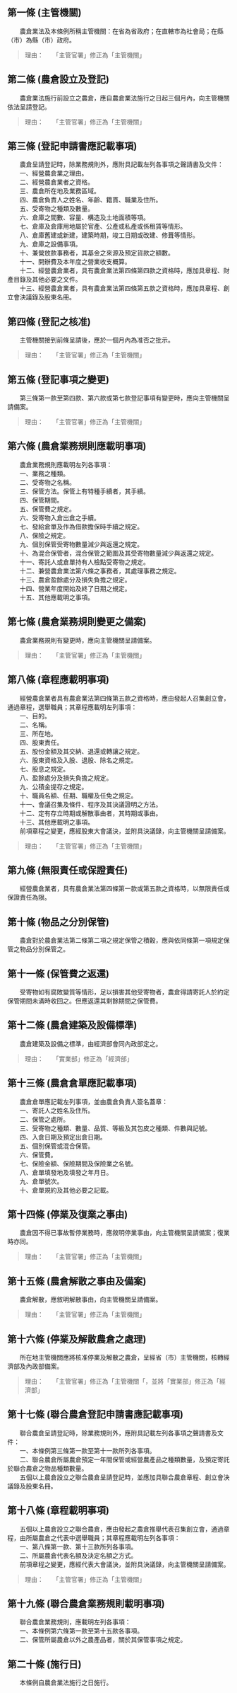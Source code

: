 第一條 (主管機關)
-----------------
　　農倉業法及本條例所稱主管機關：在省為省政府；在直轄市為社會局；在縣（市）為縣（市）政府。  
> 理由：　　「主管官署」修正為「主管機關」



第二條 (農倉設立及登記)
-----------------------
　　農倉業法施行前設立之農倉，應自農倉業法施行之日起三個月內，向主管機關依法呈請登記。  
> 理由：　　「主管官署」修正為「主管機關」



第三條 (登記申請書應記載事項)
-----------------------------
　　農倉呈請登記時，除業務規則外，應附具記載左列各事項之聲請書及文件：  
　　一、經營農倉業之理由。  
　　二、經營農倉業者之資格。  
　　三、農倉所在地及業務區域。  
　　四、農倉負責人之姓名、年齡、籍貫、職業及住所。  
　　五、受寄物之種類及數量。  
　　六、倉庫之間數、容量、構造及土地面積等項。  
　　七、倉庫及倉庫用地屬於官產、公產或私產或係租賃等情形。  
　　八、倉庫舊建或新建，建築時期，竣工日期或改建、修葺等情形。  
　　九、倉庫之設備事項。  
　　十、兼營放款事務者，其基金之來源及預定貨款之額數。  
　　十一、開辦費及本年度之營業收支概算。  
　　十二、經營農倉業者，具有農倉業法第四條第四款之資格時，應加具章程、財產目錄及其他必要之文件。  
　　十三、經營農倉業者，具有農倉業法第四條第五款之資格時，應加具章程、創立會決議錄及股東名冊。  


第四條 (登記之核准)
-------------------
　　主管機關接到前條呈請後，應於一個月內為准否之批示。  
> 理由：　　「主管官署」修正為「主管機關」



第五條 (登記事項之變更)
-----------------------
　　第三條第一款至第四款、第六款或第七款登記事項有變更時，應向主管機關呈請備案。  
> 理由：　　「主管官署」修正為「主管機關」



第六條 (農倉業務規則應載明事項)
-------------------------------
　　農倉業務規則應載明左列各事項：  
　　一、業務之種類。  
　　二、受寄物之名稱。  
　　三、保管方法。保管上有特種手續者，其手續。  
　　四、保管期間。  
　　五、保管費之規定。  
　　六、受寄物入倉出倉之手續。  
　　七、發給倉單及作為借款擔保時手續之規定。  
　　八、保險之規定。  
　　九、個別保管受寄物數量減少與返還之規定。  
　　十、為混合保管者，混合保管之範圍及其受寄物數量減少與返還之規定。  
　　十一、寄託人或倉單持有人檢點受寄物之規定。  
　　十二、兼營農倉業法第六條之事務者，其處理事務之規定。  
　　十三、農倉盈餘處分及損失負擔之規定。  
　　十四、營業年度開始及終了日期之規定。  
　　十五、其他應載明之事項。  


第七條 (農倉業務規則變更之備案)
-------------------------------
　　農倉業務規則有變更時，應向主管機關呈請備案。  
> 理由：　　「主管官署」修正為「主管機關」



第八條 (章程應載明事項)
-----------------------
　　經營農倉業者具有農倉業法第四條第五款之資格時，應由發起人召集創立會，通過章程，選舉職員；其章程應載明左列事項：  
　　一、目的。  
　　二、名稱。  
　　三、所在地。  
　　四、股東責任。  
　　五、股份金額及其交納、退還或轉讓之規定。  
　　六、股東資格及入股、退股、除名之規定。  
　　七、股息之規定。  
　　八、盈餘處分及損失負擔之規定。  
　　九、公積金提存之規定。  
　　十、職員名額、任期、職權及任免之規定。  
　　十一、會議召集及條件、程序及其決議證明之方法。  
　　十二、定有存立時期或解散事由者，其時期或事由。  
　　十三、其他應載明之事項。  
　　前項章程之變更，應經股東大會議決，並附具決議錄，向主管機關呈請備案。  
> 理由：　　「主管官署」修正為「主管機關」



第九條 (無限責任或保證責任)
---------------------------
　　經營農倉業者，具有農倉業法第四條第一款或第五款之資格時，以無限責任或保證責任為限。  


第十條 (物品之分別保管)
-----------------------
　　農倉對於農倉業法第二條第二項之規定保管之積穀，應與依同條第一項規定保管之物品分別保管之。  


第十一條 (保管費之返還)
-----------------------
　　受寄物如有腐敗變質等情形，足以損害其他受寄物者，農倉得請寄託人於約定保管期間未滿時收回之。但應返還其剩餘期間之保管費。  


第十二條 (農倉建築及設備標準)
-----------------------------
　　農倉建築及設備之標準，由經濟部會同內政部定之。  
> 理由：　　「實業部」修正為「經濟部」



第十三條 (農倉倉單應記載事項)
-----------------------------
　　農倉倉單應記載左列事項，並由農倉負責人簽名蓋章：  
　　一、寄託人之姓名及住所。  
　　二、保管之處所。  
　　三、受寄物之種類、數量、品質、等級及其包皮之種類、件數與記號。  
　　四、入倉日期及預定出倉日期。  
　　五、個別保管或混合保管。  
　　六、保管費。  
　　七、保險金額、保險期間及保險業之名號。  
　　八、倉單填發地及填發之年月日。  
　　九、倉單號次。  
　　十、倉單規約及其他必要之記載。  


第十四條 (停業及復業之事由)
---------------------------
　　農倉因不得已事故暫停業務時，應敘明停業事由，向主管機關呈請備案；復業時亦同。  
> 理由：　　「主管官署」修正為「主管機關」



第十五條 (農倉解散之事由及備案)
-------------------------------
　　農倉解散，應敘明解散事由，向主管機關呈請備案。  
> 理由：　　「主管官署」修正為「主管機關」



第十六條 (停業及解散農倉之處理)
-------------------------------
　　所在地主管機關應將核准停業及解散之農倉，呈經省（市）主管機關，核轉經濟部及內政部備案。  
> 理由：　　「主管官署」修正為「主管機關「，並將「實業部」修正為「經濟部」



第十七條 (聯合農倉登記申請書應記載事項)
---------------------------------------
　　聯合農倉呈請登記時，除業務規則外，應附具記載左列各事項之聲請書及文件：  
　　一、本條例第三條第一款至第十一款所列各事項。  
　　二、聯合農倉所屬農倉預定一年間保管或經營農產品之種類數量，及預定寄託於聯合農倉之物品種類數量。  
　　五個以上農倉設立之聯合農倉呈請登記時，並應加具聯合農倉章程、創立會決議錄及股東名冊。  


第十八條 (章程載明事項)
-----------------------
　　五個以上農倉設立之聯合農倉，應由發起之農倉推舉代表召集創立會，通過章程，由所屬農倉之代表中選舉職員；其章程應載明左列各事項：  
　　一、第八條第一款、第十三款所列各事項。  
　　二、所屬農倉代表名額及決定名額之方式。  
　　前項章程之變更，應經代表大會議決，並附具決議錄，向主管機關呈請備案。  
> 理由：　　「主管官署」修正為「主管機關」



第十九條 (聯合農倉業務規則載明事項)
-----------------------------------
　　聯合農倉業務規則，應載明左列各事項：  
　　一、本條例第六條第一款至第十五款各事項。  
　　二、保管所屬農倉以外之農產品者，關於其保管事項之規定。  


第二十條 (施行日)
-----------------
　　本條例自農倉業法施行之日施行。